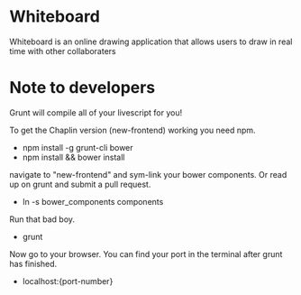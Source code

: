 Whiteboard
==========

Whiteboard is an online drawing application that allows users to draw in real time with other collaboraters

Note to developers
==================
Grunt will compile all of your livescript for you!


To get the Chaplin version (new-frontend) working you need npm. 
 - npm install -g grunt-cli bower
 - npm install && bower install
 
 
navigate to "new-frontend" and sym-link your bower components. Or read up on grunt and submit a pull request.
 - ln -s bower_components components
 
 
Run that bad boy.
 - grunt
 

Now go to your browser.
You can find your port in the terminal after grunt has finished.
 - localhost:{port-number}
